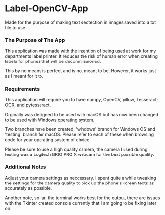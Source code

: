 # Label-OpenCV-App
Made for the purpose of making text dectection in images saved into a txt file to use.


### The Purpose of The App

This application was made with the intention of being used at work for my departments label printer. It reduces the risk of human error when creating labels for phones that will be decommissioned. 

This by no means is perfect and is not meant to be. However, it works just as I meant for it to.

### Requirements

This application will require you to have numpy, OpenCV, pillow, Tesseract-OCR, and pytesseract.

Orginally was designed to be used with macOS but has now been changed to be used with Windows operating system.

Two branches have been created, 'windows' branch for Windows OS and 'testing' branch for macOS. Please refer to each of these when browsing code for your operating system of choice.

Please be sure to use a high quality camera, the camera I used during testing was a Logitech BRIO PRO X webcam for the best possible quality. 

### Additional Notes

Adjust your camera settings as neccessary. I spent quite a while tweaking the settings for the camera quality to pick up the phone's screen texts as accurately as possible.

Another note, so far, the terminal works best for the output, there are issues with the Tkinter created console currently that I am going to be fixing later on. 